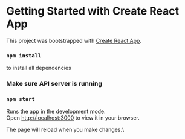 # Getting Started with Create React App

This project was bootstrapped with [Create React App](https://github.com/facebook/create-react-app).
### `npm install` 
to install all dependencies

### Make sure API server is running

### `npm start`

Runs the app in the development mode.\
Open [http://localhost:3000](http://localhost:3000) to view it in your browser.

The page will reload when you make changes.\
